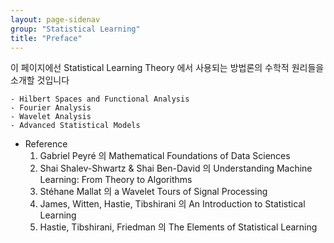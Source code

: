```yaml
---
layout: page-sidenav
group: "Statistical Learning"
title: "Preface"
---
```


이 페이지에선 Statistical Learning Theory 에서 사용되는 방법론의 수학적 원리들을 소개할 것입니다

	- Hilbert Spaces and Functional Analysis
	- Fourier Analysis
	- Wavelet Analysis
	- Advanced Statistical Models 
- Reference
	1. Gabriel Peyré 의 Mathematical Foundations of Data Sciences
	2. Shai Shalev-Shwartz & Shai Ben-David 의 Understanding Machine Learning: From Theory to Algorithms
	3. Stéhane Mallat 의 a Wavelet Tours of Signal Processing
	4. 	James, Witten, Hastie, Tibshirani 의 An Introduction to Statistical Learning
	2. Hastie, Tibshirani, Friedman 의 The Elements of Statistical Learning 
